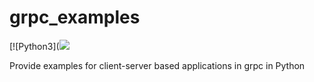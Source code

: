 # grpc_examples

[![Python3]([![](https://img.shields.io/badge/python-3.10+-blue.svg)](https://www.python.org/downloads/)

Provide examples for client-server based applications in grpc in Python 


